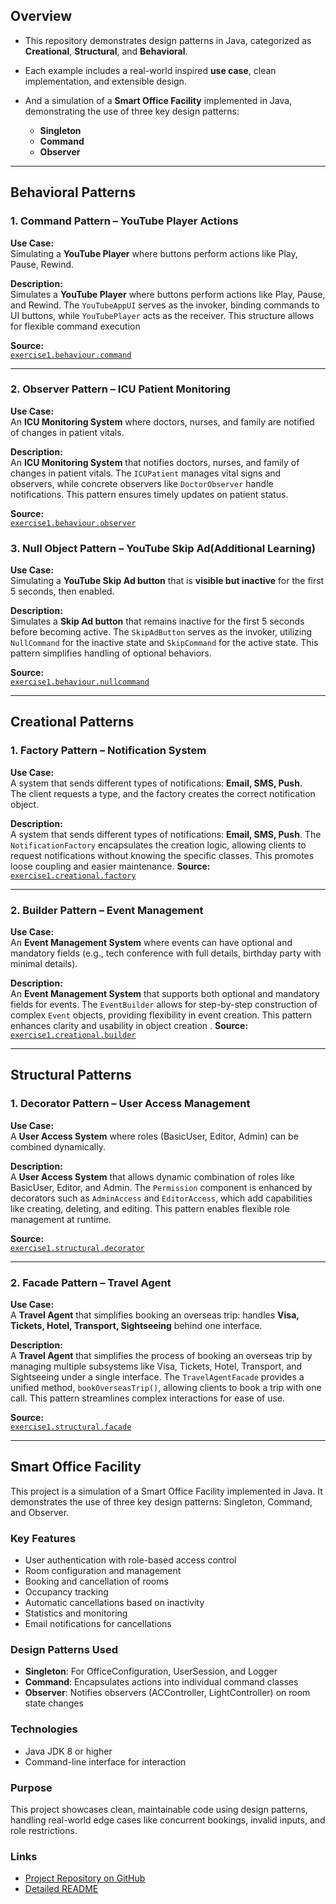 ##  Overview


- This repository demonstrates design patterns in Java, categorized as **Creational**, **Structural**, and **Behavioral**. 
  
- Each example includes a real-world inspired **use case**, clean implementation, and extensible design.

- And a simulation of a **Smart Office Facility** implemented in Java, demonstrating the use of three key design patterns:
  - **Singleton**
  - **Command**
  - **Observer**



---
##  Behavioral Patterns

### 1. Command Pattern – YouTube Player Actions
**Use Case:**  
Simulating a **YouTube Player** where buttons perform actions like Play, Pause, Rewind.  

**Description:**  
Simulates a **YouTube Player** where buttons perform actions like Play, Pause, and Rewind. The `YouTubeAppUI` serves as the invoker, binding commands to UI buttons, while `YouTubePlayer` acts as the receiver. This structure allows for flexible command execution

**Source:**  
[`exercise1.behaviour.command`](./src/exercise1/behaviour/command)

---

### 2. Observer Pattern – ICU Patient Monitoring
**Use Case:**  
An **ICU Monitoring System** where doctors, nurses, and family are notified of changes in patient vitals.  

**Description:**  
An **ICU Monitoring System** that notifies doctors, nurses, and family of changes in patient vitals. The `ICUPatient` manages vital signs and observers, while concrete observers like `DoctorObserver` handle notifications. This pattern ensures timely updates on patient status.


**Source:**  
[`exercise1.behaviour.observer`](./src/exercise1/behaviour/observer)


### 3. Null Object Pattern – YouTube Skip Ad(Additional Learning)
**Use Case:**  
Simulating a **YouTube Skip Ad button** that is **visible but inactive** for the first 5 seconds, then enabled.  

**Description:**  
Simulates a **Skip Ad button** that remains inactive for the first 5 seconds before becoming active. The `SkipAdButton` serves as the invoker, utilizing `NullCommand` for the inactive state and `SkipCommand` for the active state. This pattern simplifies handling of optional behaviors. 

**Source:**  
[`exercise1.behaviour.nullcommand`](./src/exercise1/behaviour/nullcommand)

---

##  Creational Patterns

### 1. Factory Pattern – Notification System
**Use Case:**  
A system that sends different types of notifications: **Email, SMS, Push**.  
The client requests a type, and the factory creates the correct notification object.

**Description:**  
A system that sends different types of notifications: **Email, SMS, Push**. The `NotificationFactory` encapsulates the creation logic, allowing clients to request notifications without knowing the specific classes. This promotes loose coupling and easier maintenance.
**Source:**  
[`exercise1.creational.factory`](./src/exercise1/creational/factory)

---

### 2. Builder Pattern – Event Management
**Use Case:**  
An **Event Management System** where events can have optional and mandatory fields (e.g., tech conference with full details, birthday party with minimal details).  

**Description:**  
An **Event Management System** that supports both optional and mandatory fields for events. The `EventBuilder` allows for step-by-step construction of complex `Event` objects, providing flexibility in event creation. This pattern enhances clarity and usability in object creation
.
**Source:**  
[`exercise1.creational.builder`](./src/exercise1/creational/builder)

---

##  Structural Patterns

### 1. Decorator Pattern – User Access Management
**Use Case:**  
A **User Access System** where roles (BasicUser, Editor, Admin) can be combined dynamically.  

**Description:**  
A **User Access System** that allows dynamic combination of roles like BasicUser, Editor, and Admin. The `Permission` component is enhanced by decorators such as `AdminAccess` and `EditorAccess`, which add capabilities like creating, deleting, and editing. This pattern enables flexible role management at runtime.


**Source:**  
[`exercise1.structural.decorator`](./src/exercise1/structural/decorator)

---

### 2. Facade Pattern – Travel Agent
**Use Case:**  
A **Travel Agent** that simplifies booking an overseas trip: handles **Visa, Tickets, Hotel, Transport, Sightseeing** behind one interface.  

**Description:**  
A **Travel Agent** that simplifies the process of booking an overseas trip by managing multiple subsystems like Visa, Tickets, Hotel, Transport, and Sightseeing under a single interface. The `TravelAgentFacade` provides a unified method, `bookOverseasTrip()`, allowing clients to book a trip with one call. This pattern streamlines complex interactions for ease of use.

**Source:**  
[`exercise1.structural.facade`](./src/exercise1/structural/facade)

---

## Smart Office Facility

This project is a simulation of a Smart Office Facility implemented in Java. It demonstrates the use of three key design patterns: Singleton, Command, and Observer.

### Key Features
- User authentication with role-based access control
- Room configuration and management
- Booking and cancellation of rooms
- Occupancy tracking
- Automatic cancellations based on inactivity
- Statistics and monitoring
- Email notifications for cancellations

### Design Patterns Used
- **Singleton**: For OfficeConfiguration, UserSession, and Logger
- **Command**: Encapsulates actions into individual command classes
- **Observer**: Notifies observers (ACController, LightController) on room state changes

### Technologies
- Java JDK 8 or higher
- Command-line interface for interaction

### Purpose
This project showcases clean, maintainable code using design patterns, handling real-world edge cases like concurrent bookings, invalid inputs, and role restrictions.

### Links
- [Project Repository on GitHub](https://github.com/NivasRenga03/EI_CampusDrive/tree/main/Smart_Office_Facility)
- [Detailed README](Smart_Office_Facility/README.md)
